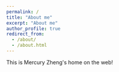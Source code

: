 ```yaml
---
permalink: /
title: "About me"
excerpt: "About me"
author_profile: true
redirect_from: 
  - /about/
  - /about.html
---
```


This is Mercury Zheng's home on the web!
